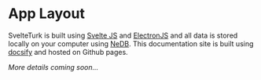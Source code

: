# App Layout

SvelteTurk is built using [Svelte JS](https://svelte.dev/) and [ElectronJS](https://www.electronjs.org/) and all data is stored locally on your computer using [NeDB](https://github.com/louischatriot/nedb). This documentation site is built using [docsify](https://docsify.js.org/#/) and hosted on Github pages. 

*More details coming soon...*

<!-- ## Backend

Uses ipc communication...

`main/`
- `main.js`  
  - Electron's main process
- `db/`
  - Nedb file locations

## Frontend

All Svelte...

`renderer/`
- `dist/`
  - Rendered and compiled output
- `src/`
  - `components/`
    - Helper components and functions
  - `pages/`
    - Each page of the app -->